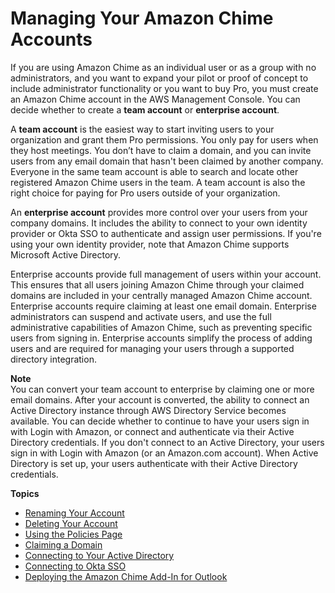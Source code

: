 # Managing Your Amazon Chime Accounts<a name="manage-chime-account"></a>

If you are using Amazon Chime as an individual user or as a group with no administrators, and you want to expand your pilot or proof of concept to include administrator functionality or you want to buy Pro, you must create an Amazon Chime account in the AWS Management Console\. You can decide whether to create a **team account** or **enterprise account**\. 

A **team account** is the easiest way to start inviting users to your organization and grant them Pro permissions\. You only pay for users when they host meetings\. You don’t have to claim a domain, and you can invite users from any email domain that hasn't been claimed by another company\. Everyone in the same team account is able to search and locate other registered Amazon Chime users in the team\. A team account is also the right choice for paying for Pro users outside of your organization\.

An **enterprise account** provides more control over your users from your company domains\. It includes the ability to connect to your own identity provider or Okta SSO to authenticate and assign user permissions\. If you're using your own identity provider, note that Amazon Chime supports Microsoft Active Directory\.

Enterprise accounts provide full management of users within your account\. This ensures that all users joining Amazon Chime through your claimed domains are included in your centrally managed Amazon Chime account\. Enterprise accounts require claiming at least one email domain\. Enterprise administrators can suspend and activate users, and use the full administrative capabilities of Amazon Chime, such as preventing specific users from signing in\. Enterprise accounts simplify the process of adding users and are required for managing your users through a supported directory integration\. 

**Note**  
You can convert your team account to enterprise by claiming one or more email domains\. After your account is converted, the ability to connect an Active Directory instance through AWS Directory Service becomes available\. You can decide whether to continue to have your users sign in with Login with Amazon, or connect and authenticate via their Active Directory credentials\. If you don't connect to an Active Directory, your users sign in with Login with Amazon \(or an Amazon\.com account\)\. When Active Directory is set up, your users authenticate with their Active Directory credentials\.

**Topics**
+ [Renaming Your Account](rename-account.md)
+ [Deleting Your Account](enterprise-account.md)
+ [Using the Policies Page](policies.md)
+ [Claiming a Domain](claim-domain.md)
+ [Connecting to Your Active Directory](active_directory.md)
+ [Connecting to Okta SSO](okta_sso.md)
+ [Deploying the Amazon Chime Add\-In for Outlook](deploy-addin.md)